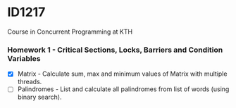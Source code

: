 # ID1217
Course in Concurrent Programming at KTH
### Homework 1 - Critical Sections, Locks, Barriers and Condition Variables
- [x] Matrix - Calculate sum, max and minimum values of Matrix with multiple threads.
- [ ] Palindromes - List and calculate all palindromes from list of words (using binary search).
